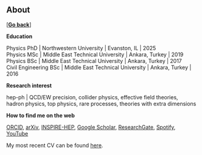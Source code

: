 ## About

\[[__Go back__](https://kagsimsek.github.io)\]

**Education**

Physics PhD | Northwestern University | Evanston, IL | 2025 <br>
Physics MSc | Middle East Technical University | Ankara, Turkey | 2019 <br>
Physics BSc | Middle East Technical University | Ankara, Turkey | 2017 <br>
Civil Engineering BSc | Middle East Technical University | Ankara, Turkey | 2016 <br>

**Research interest**

hep-ph | QCD/EW precision, collider physics, effective field theories, hadron physics, top physics, rare processes, theories with extra dimensions

**How to find me on the web**

[ORCID](https://orcid.org/0000-0003-1741-8908), 
[arXiv](https://arxiv.org/a/simsek_k_1.html), 
[INSPIRE-HEP](https://inspirehep.net/literature?q=a%20Kagan.Simsek.1), 
[Google Scholar](https://scholar.google.com/citations?hl=en&user=XZGHBbcAAAAJ), 
[ResearchGate](https://www.researchgate.net/profile/Kagan-Simsek),
[Spotify](https://open.spotify.com/artist/61Bqs23yCeYVBvbNtuA5tk?si=S67Hi7erRtq6dhJxLKoM9Q),
[YouTube](https://www.youtube.com/@pianofalan) 

  
My most recent CV can be found [here](./files/cv/cv.pdf).
